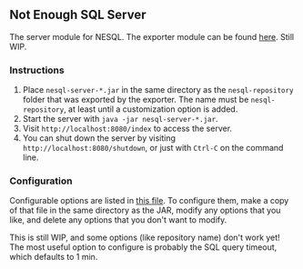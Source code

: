 ## Not Enough SQL Server

The server module for NESQL. The exporter module can be found
[here](https://github.com/D-Cysteine/nesql-exporter). Still WIP.

### Instructions

1. Place `nesql-server-*.jar` in the same directory as the `nesql-repository`
   folder that was exported by the exporter. The name must be
   `nesql-repository`, at least until a customization option is added.
2. Start the server with `java -jar nesql-server-*.jar`.
3. Visit `http://localhost:8080/index` to access the server.
4. You can shut down the server by visiting `http://localhost:8080/shutdown`, or
   just with `Ctrl-C` on the command line.

### Configuration

Configurable options are listed in
[this file](https://github.com/D-Cysteine/nesql-server/blob/main/src/main/resources/application.properties).
To configure them, make a copy of that file in the same directory as the JAR,
modify any options that you like, and delete any options that you don't want to
modify.

This is still WIP, and some options (like repository name) don't work yet! The
most useful option to configure is probably the SQL query timeout, which
defaults to 1 min.